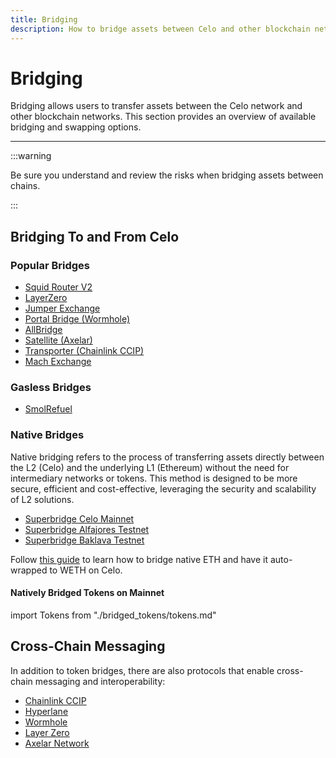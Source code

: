 ```yaml
---
title: Bridging
description: How to bridge assets between Celo and other blockchain networks such as Ethereum, Polygon, and Solana.
---
```


# Bridging

Bridging allows users to transfer assets between the Celo network and other blockchain networks. This section provides an overview of available bridging and swapping options.

---

:::warning

Be sure you understand and review the risks when bridging assets between chains.

:::

## Bridging To and From Celo

### Popular Bridges

- [Squid Router V2](https://v2.app.squidrouter.com/?chains=10%2C42220&tokens=0xeeeeeeeeeeeeeeeeeeeeeeeeeeeeeeeeeeeeeeee%2C0x471ece3750da237f93b8e339c536989b8978a438)
- [LayerZero](https://layerzero.network/)
- [Jumper Exchange](https://jumper.exchange/?fromChain=10&fromToken=0x0000000000000000000000000000000000000000&toChain=42220&toToken=0x471EcE3750Da237f93B8E339c536989b8978a438)
- [Portal Bridge (Wormhole)](https://portalbridge.com/)
- [AllBridge](https://app.allbridge.io/bridge?from=ETH&to=CELO&asset=ABR)
- [Satellite (Axelar)](https://satellite.money/)
- [Transporter (Chainlink CCIP)](https://www.transporter.io/)
- [Mach Exchange](https://www.mach.exchange/)

### Gasless Bridges

- [SmolRefuel](https://smolrefuel.com/?outboundChain=42220)

### Native Bridges

Native bridging refers to the process of transferring assets directly between the L2 (Celo) and the underlying L1 (Ethereum) without the need for intermediary networks or tokens.
This method is designed to be more secure, efficient and cost-effective, leveraging the security and scalability of L2 solutions.

- [Superbridge Celo Mainnet](https://superbridge.app/celo)
- [Superbridge Alfajores Testnet](https://testnets.superbridge.app/celo-alfajores)
- [Superbridge Baklava Testnet](https://testnets.superbridge.app/celo-baklava)

Follow [this guide](/what-is-celo/using-celo/native-ETH-bridging) to learn how to bridge native ETH and have it auto-wrapped to WETH on Celo.

#### Natively Bridged Tokens on Mainnet

import Tokens from "./bridged_tokens/tokens.md"

<Tokens />

## Cross-Chain Messaging

In addition to token bridges, there are also protocols that enable cross-chain messaging and interoperability:

- [Chainlink CCIP](https://chain.link/cross-chain)
- [Hyperlane](https://www.hyperlane.xyz/)
- [Wormhole](https://wormhole.com/)
- [Layer Zero](https://layerzero.network/)
- [Axelar Network](https://axelar.network/)
